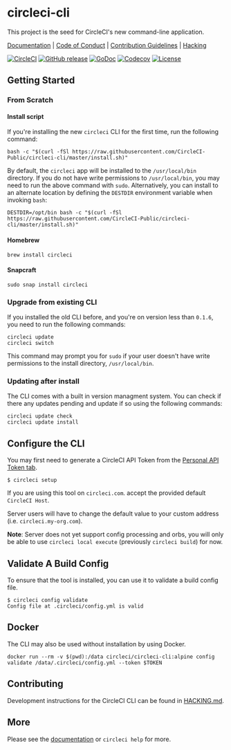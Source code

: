 # circleci-cli

This project is the seed for CircleCI's new command-line application.

[Documentation](https://circleci-public.github.io/circleci-cli) |
[Code of Conduct](./CODE_OF_CONDUCT.md) |
[Contribution Guidelines](./CONTRIBUTING.md) |
[Hacking](./HACKING.md)

[![CircleCI](https://circleci.com/gh/CircleCI-Public/circleci-cli.svg?style=svg)](https://circleci.com/gh/CircleCI-Public/circleci-cli)
[![GitHub release](https://img.shields.io/github/tag/CircleCI-Public/circleci-cli.svg?label=latest)](https://github.com/CircleCI-Public/circleci-cli/releases)
[![GoDoc](https://img.shields.io/badge/godoc-reference-blue.svg)](https://godoc.org/github.com/CircleCI-Public/circleci-cli)
[![Codecov](https://codecov.io/gh/CircleCI-Public/circleci-cli/branch/master/graph/badge.svg)](https://codecov.io/gh/CircleCI-Public/circleci-cli)
[![License](https://img.shields.io/badge/license-MIT-red.svg)](./LICENSE)

## Getting Started

### From Scratch

#### Install script

If you're installing the new `circleci` CLI for the first time, run the following command:

```
bash -c "$(curl -fSl https://raw.githubusercontent.com/CircleCI-Public/circleci-cli/master/install.sh)"
```

By default, the `circleci` app will be installed to the ``/usr/local/bin`` directory. If you do not have write permissions to `/usr/local/bin`, you may need to run the above command with `sudo`. Alternatively, you can install to an alternate location by defining the `DESTDIR` environment variable when invoking `bash`:

```
DESTDIR=/opt/bin bash -c "$(curl -fSl https://raw.githubusercontent.com/CircleCI-Public/circleci-cli/master/install.sh)"
```


#### Homebrew

```
brew install circleci
```

#### Snapcraft

```
sudo snap install circleci
```

### Upgrade from existing CLI

If you installed the old CLI before, and you're on version less than `0.1.6`, you need to run the following commands:

```
circleci update
circleci switch
```

This command may prompt you for `sudo` if your user doesn't have write permissions to the install directory, `/usr/local/bin`.

### Updating after install

The CLI comes with a built in version managment system. You can check if there any updates pending and update if so using the following commands:
```
circleci update check
circleci update install
```

## Configure the CLI

You may first need to generate a CircleCI API Token from the [Personal API Token tab](https://circleci.com/account/api).

```
$ circleci setup
```

If you are using this tool on `circleci.com`. accept the provided default `CircleCI Host`.

Server users will have to change the default value to your custom address (i.e. `circleci.my-org.com`).

**Note**: Server does not yet support config processing and orbs, you will only be able to use `circleci local execute` (previously `circleci build`) for now.


## Validate A Build Config

To ensure that the tool is installed, you can use it to validate a build config file.

```
$ circleci config validate
Config file at .circleci/config.yml is valid
```

## Docker

The CLI may also be used without installation by using Docker.

```
docker run --rm -v $(pwd):/data circleci/circleci-cli:alpine config validate /data/.circleci/config.yml --token $TOKEN
```

## Contributing

Development instructions for the CircleCI CLI can be found in [HACKING.md](HACKING.md).

## More

Please see the [documentation](https://circleci-public.github.io/circleci-cli) or `circleci help` for more.
